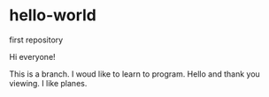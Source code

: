 # hello-world
first repository 

Hi everyone!

This is a branch.  I woud like to learn to program.  Hello and thank you viewing.
I like planes.

